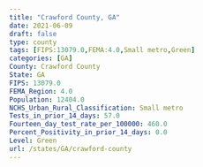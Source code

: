 ```yaml
---
title: "Crawford County, GA"
date: 2021-06-09
draft: false
type: county
tags: [FIPS:13079.0,FEMA:4.0,Small metro,Green]
categories: [GA]
County: Crawford County
State: GA
FIPS: 13079.0
FEMA_Region: 4.0
Population: 12404.0
NCHS_Urban_Rural_Classification: Small metro
Tests_in_prior_14_days: 57.0
Fourteen_day_test_rate_per_100000: 460.0
Percent_Positivity_in_prior_14_days: 0.0
Level: Green
url: /states/GA/crawford-county
---
```



